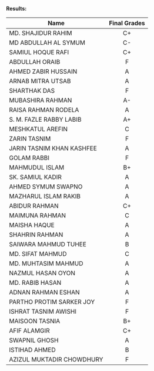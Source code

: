**Results:**

| Name                      | Final Grades |
| ------------------------- | :----------: |
| MD. SHAJIDUR RAHIM        |      C+      |
| MD ABDULLAH AL SYMUM      |      C-      |
| SAMIUL HOQUE RAFI         |      C+       |
| ABDULLAH ORAIB            |      F       |
| AHMED ZABIR HUSSAIN       |      A       |
| ARNAB MITRA UTSAB         |      A       |
| SHARTHAK DAS              |      F       |
| MUBASHIRA RAHMAN          |      A-      |
| RAISA RAHMAN RODELA       |      A      |
| S. M. FAZLE RABBY LABIB   |      A+      |
| MESHKATUL AREFIN          |      C       |
| ZARIN TASNIM              |      F       |
| JARIN TASNIM KHAN KASHFEE |      A       |
| GOLAM RABBI               |      F       |
| MAHMUDUL ISLAM            |      B+      |
| SK. SAMIUL KADIR          |      A       |
| AHMED SYMUM SWAPNO        |      A       |
| MAZHARUL ISLAM RAKIB      |      A       |
| ABIDUR RAHMAN             |      C+      |
| MAIMUNA RAHMAN            |      C       |
| MAISHA HAQUE              |      A       |
| SHAHRIN RAHMAN            |      A       |
| SAIWARA MAHMUD TUHEE      |      B       |
| MD. SIFAT MAHMUD          |      C       |
| MD. MUHTASIM MAHMUD       |      A       |
| NAZMUL HASAN OYON         |      A      |
| MD. RABIB HASAN           |      A       |
| ADNAN RAHMAN ESHAN        |      A       |
| PARTHO PROTIM SARKER JOY  |      F       |
| ISHRAT TASNIM AWISHI      |      F       |
| MAISOON TASNIA            |      B+      |
| AFIF ALAMGIR              |      C+      |
| SWAPNIL GHOSH             |      A       |
| ISTIHAD AHMED             |      B       |
| AZIZUL MUKTADIR CHOWDHURY |      F       |
